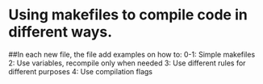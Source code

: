 # Using makefiles to compile code in different ways.
##In each new file, the file add examples on how to:
	0-1: Simple makefiles
	2: Use variables, recompile only when needed
	3: Use different rules for different purposes
	4: Use compilation flags
